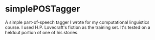 # simplePOSTagger
A simple part-of-speech tagger I wrote for my computational linguistics course. I used H.P. Lovecraft's fiction as the training set. It's tested on a heldout portion of one of his stories.
